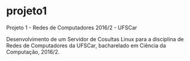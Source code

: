 # projeto1
Projeto 1 - Redes de Computadores 2016/2 - UFSCar

Desenvolvimento de um Servidor de Cosultas Linux para a disciplina de Redes de Computadores da UFSCar, bacharelado em Ciência da Computação, 2016/2. 
